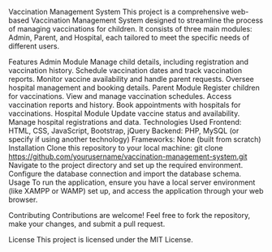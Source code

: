 Vaccination Management System
This project is a comprehensive web-based Vaccination Management System designed to streamline the process of managing vaccinations for children. It consists of three main modules: Admin, Parent, and Hospital, each tailored to meet the specific needs of different users.

Features
Admin Module
Manage child details, including registration and vaccination history.
Schedule vaccination dates and track vaccination reports.
Monitor vaccine availability and handle parent requests.
Oversee hospital management and booking details.
Parent Module
Register children for vaccinations.
View and manage vaccination schedules.
Access vaccination reports and history.
Book appointments with hospitals for vaccinations.
Hospital Module
Update vaccine status and availability.
Manage hospital registrations and data.
Technologies Used
Frontend: HTML, CSS, JavaScript, Bootstrap, jQuery
Backend: PHP, MySQL (or specify if using another technology)
Frameworks: None (built from scratch)
Installation
Clone this repository to your local machine:
git clone https://github.com/yourusername/vaccination-management-system.git
Navigate to the project directory and set up the required environment.
Configure the database connection and import the database schema.
Usage
To run the application, ensure you have a local server environment (like XAMPP or WAMP) set up, and access the application through your web browser.

Contributing
Contributions are welcome! Feel free to fork the repository, make your changes, and submit a pull request.

License
This project is licensed under the MIT License.
